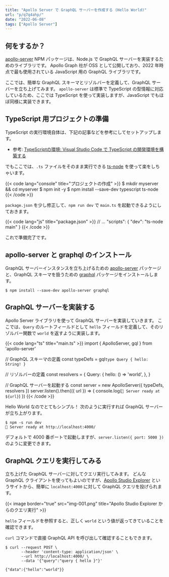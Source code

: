 ```yaml
---
title: "Apollo Server で GraphQL サーバーを作成する (Hello World)"
url: "p/q7q4ahp/"
date: "2022-06-08"
tags: ["Apollo Server"]
---
```


何をするか？
----

[apollo-server](https://www.npmjs.com/package/apollo-server) NPM パッケージは、Node.js で GraphQL サーバーを実装するためのライブラリです。
Apollo Graph 社が OSS として公開しており、2022 年時点で最も使用されている JavaScript 用の GraphQL ライブラリです。

ここでは、簡単な GraphQL スキーマとリゾルバーを定義して、GraphQL サーバーを立ち上げてみます。
`apollo-server` は標準で TypeScript の型情報に対応しているため、ここでは TypeScript を使って実装しますが、JavaScript でもほぼ同様に実装できます。


TypeScript 用プロジェクトの準備
----

TypeScript の実行環境自体は、下記の記事などを参考にしてセットアップします。

- 参考: [TypeScriptの環境: Visual Studio Code で TypeScript の開発環境を構築する](/p/ak7u3h3/)

でもここでは、`.ts` ファイルをそのまま実行できる [ts-node](https://typestrong.org/ts-node/) を使って楽をしちゃいます。

{{< code lang="console" title="プロジェクトの作成" >}}
$ mkdir myserver && cd myserver
$ npm init -y
$ npm install --save-dev typescript ts-node
{{< /code >}}

`package.json` を少し修正して、`npm run dev` で `main.ts` を起動できるようにしておきます。

{{< code lang="js" title="package.json" >}}
// ...
"scripts": {
  "dev": "ts-node main"
}
{{< /code >}}

これで準備完了です。


apollo-server と graphql のインストール
----

GraphQL サーバーインスタンスを立ち上げるための [apollo-server](https://www.npmjs.com/package/apollo-server) パッケージと、GraphQL スキーマを扱うための [graphql](https://www.npmjs.com/package/graphql) パッケージをインストールします。

```console
$ npm install --save-dev apollo-server graphql
```


GraphQL サーバーを実装する
----

Apollo Server ライブラリを使って GraphQL サーバーを実装していきます。
ここでは、`Query` のルートフィールドとして `hello` フィールドを定義して、そのリゾルバー関数で `world` を返すように実装します。

{{< code lang="ts" title="main.ts" >}}
import { ApolloServer, gql } from 'apollo-server'

// GraphQL スキーマの定義
const typeDefs = gql`
  type Query {
    hello: String!
  }
`

// リゾルバーの定義
const resolvers = {
  Query: {
    hello: () => 'world',
  },
}

// GraphQL サーバーを起動する
const server = new ApolloServer({ typeDefs, resolvers })
server.listen().then(({ url }) => {
  console.log(`🚀 Server ready at ${url}`)
})
{{< /code >}}

Hello World なのでとてもシンプル！
次のように実行すれば GraphQL サーバーが立ち上がります。

```console
$ npm -s run dev
🚀 Server ready at http://localhost:4000/
```

デフォルトで 4000 番ポートで起動しますが、`server.listen({ port: 5000 })` のように変更できます。


GraphQL クエリを実行してみる
----

立ち上げた GraphQL サーバーに対してクエリ実行してみます。
どんな GraphQL クライアントを使ってもよいのですが、[Apollo Studio Explorer](https://studio.apollographql.com/sandbox?endpoint=http%3A%2F%2Flocalhost%3A4000%2F) というサイトから、簡単に `localhost:4000` に対して GraphQL クエリを投げられます。

{{< image border="true" src="img-001.png" title="Apollo Studio Explorer からのクエリ実行" >}}

`hello` フィールドを参照すると、正しく `world` という値が返ってきていることを確認できます。

`curl` コマンドで直接 GraphQL API を呼び出して確認することもできます。

```console
$ curl --request POST \
       --header 'content-type: application/json' \
       --url http://localhost:4000/ \
       --data '{"query":"query { hello }"}'

{"data":{"hello":"world"}}
```

